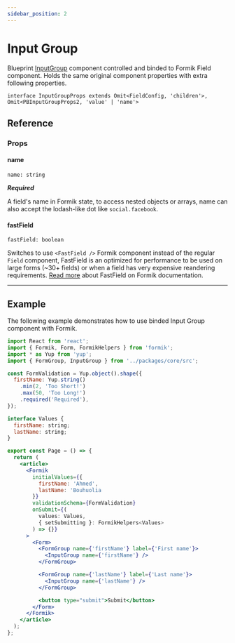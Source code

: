 ```yaml
---
sidebar_position: 2
---
```


# Input Group

Blueprint [InputGroup](https://blueprintjs.com/docs/#core/components/text-inputs) component controlled and binded to Formik Field component. Holds the same original component properties with extra following properties.

`interface InputGroupProps extends Omit<FieldConfig, 'children'>, Omit<PBInputGroupProps2, 'value' | 'name'>`

## Reference

### Props

#### name

`name: string`

**_Required_**

A field's name in Formik state, to access nested objects or arrays, name can also accept the lodash-like dot like `social.facebook`.

#### fastField

`fastField: boolean`

Switches to use `<FastField />` Formik component instead of the regular `Field` component, FastField is an optimized for performance to be used on large forms (~30+ fields) or when a field has very expensive reandering requirements. [Read more](https://formik.org/docs/api/fastfield) about FastField on Formik documentation.

---

## Example

The following example demonstrates how to use binded Input Group component with Formik.

```jsx
import React from 'react';
import { Formik, Form, FormikHelpers } from 'formik';
import * as Yup from 'yup';
import { FormGroup, InputGroup } from '../packages/core/src';

const FormValidation = Yup.object().shape({
  firstName: Yup.string()
    .min(2, 'Too Short!')
    .max(50, 'Too Long!')
    .required('Required'),
});

interface Values {
  firstName: string;
  lastName: string;
}

export const Page = () => {
  return (
    <article>
      <Formik
        initialValues={{
          firstName: 'Ahmed',
          lastName: 'Bouhuolia
        }}
        validationSchema={FormValidation}
        onSubmit={(
          values: Values,
          { setSubmitting }: FormikHelpers<Values>
        ) => {}}
      >
        <Form>
          <FormGroup name={'firstName'} label={'First name'}>
            <InputGroup name={'firstName'} />
          </FormGroup>

          <FormGroup name={'lastName'} label={'Last name'}>
            <InputGroup name={'lastName'} />
          </FormGroup>

          <button type="submit">Submit</button>
        </Form>
      </Formik>
    </article>
  );
};
```
